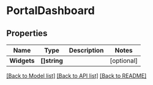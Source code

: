# PortalDashboard

## Properties

Name | Type | Description | Notes
------------ | ------------- | ------------- | -------------
**Widgets** | **[]string** |  | [optional] 

[[Back to Model list]](../README.md#documentation-for-models) [[Back to API list]](../README.md#documentation-for-api-endpoints) [[Back to README]](../README.md)


